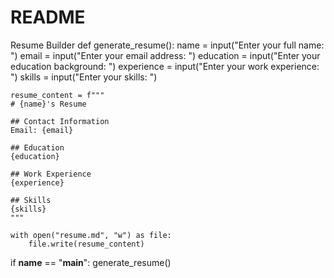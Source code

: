 # README
Resume Builder
def generate_resume():
    name = input("Enter your full name: ")
    email = input("Enter your email address: ")
    education = input("Enter your education background: ")
    experience = input("Enter your work experience: ")
    skills = input("Enter your skills: ")

    resume_content = f"""
    # {name}'s Resume
    
    ## Contact Information
    Email: {email}
    
    ## Education
    {education}
    
    ## Work Experience
    {experience}
    
    ## Skills
    {skills}
    """

    with open("resume.md", "w") as file:
        file.write(resume_content)

if __name__ == "__main__":
    generate_resume()
